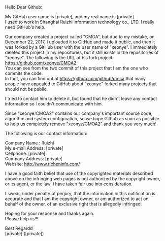 Hello Dear Github:

My GitHub user name is [private], and my real name is [private].  
I used to work in Shanghai Ruizhi information technology co., LTD. I really need GitHub's help.

Our company created a project called "CMOA", but due to my mistake, on December 22, 2017, I uploaded it to GitHub and made it public, and then it was forked by a GitHub user with the user name of "xeonye". I immediately deleted this project in my repositories, but it still exists in the repositories of "xeonye". The following is the URL of his fork project:  
https://github.com/xeonye/CMOA2  
You can see from the two commit of this project that I am the one who commits the code.  
In fact, you can find out at https://github.com/github/dmca that many people have appealed to GitHub about "xeonye" forked many projects that should not be public.

I tried to contact him to delete it, but found that he didn't leave any contact information so I couldn't communicate with him.

Since "xeonye/CMOA2" contains our company's important source code, algorithm and system configuration, so we hope Github as soon as possible to help us completely remove "xeonye/CMOA2" and thank you very much!

The following is our contact information:

Company Name : Ruizhi  
My e-mail Address: [private]  
Cellphone: [private]  
Company Address: [private]  
Website: http://www.richeninfo.com/

I have a good faith belief that use of the copyrighted materials described above on the infringing web pages is not authorized by the copyright owner, or its agent, or the law. I have taken fair use into consideration.

I swear, under penalty of perjury, that the information in this notification is accurate and that I am the copyright owner, or am authorized to act on behalf of the owner, of an exclusive right that is allegedly infringed.

Hoping for your response and thanks again.  
Please help us!!!

Best Regards!  
[private] ([private])
